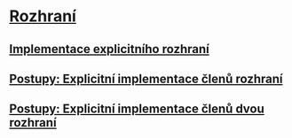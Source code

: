 # [Rozhraní](index.md)
## [Implementace explicitního rozhraní](explicit-interface-implementation.md)
## [Postupy: Explicitní implementace členů rozhraní](how-to-explicitly-implement-interface-members.md)
## [Postupy: Explicitní implementace členů dvou rozhraní](how-to-explicitly-implement-members-of-two-interfaces.md)
